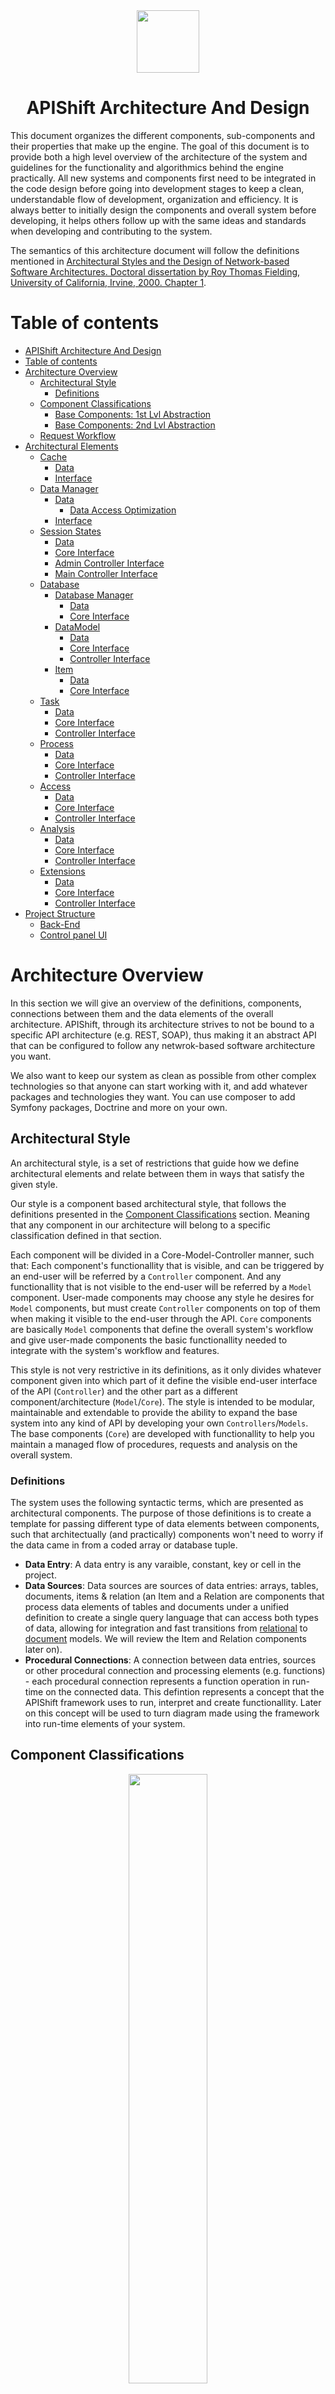 <div align="center">
<img width="100px" src="https://raw.githubusercontent.com/DevShiftTeam/APIShift/master/images/apishift-logo.png">

# APIShift Architecture And Design
</div>

This document organizes the different components, sub-components and their properties that make up the engine. The goal of this document is to provide both a high level overview of the architecture of the system and guidelines for the functionality and algorithmics behind the engine practically. All new systems and components first need to be integrated in the code design before going into development stages to keep a clean, understandable flow of development, organization and efficiency. It is always better to initially design the components and overall system before developing, it helps others follow up with the same ideas and standards when developing and contributing to the system.

The semantics of this architecture document will follow the definitions mentioned in [Architectural Styles and the Design of Network-based Software Architectures. Doctoral dissertation by Roy Thomas Fielding, University of California, Irvine, 2000. Chapter 1](https://www.ics.uci.edu/~fielding/pubs/dissertation/software_arch.htm).

# Table of contents
- [APIShift Architecture And Design](#apishift-architecture-and-design)
- [Table of contents](#table-of-contents)
- [Architecture Overview](#architecture-overview)
  - [Architectural Style](#architectural-style)
    - [Definitions](#definitions)
  - [Component Classifications](#component-classifications)
    - [Base Components: 1st Lvl Abstraction](#base-components-1st-lvl-abstraction)
    - [Base Components: 2nd Lvl Abstraction](#base-components-2nd-lvl-abstraction)
  - [Request Workflow](#request-workflow)
- [Architectural Elements](#architectural-elements)
  - [Cache](#cache)
    - [Data](#data)
    - [Interface](#interface)
  - [Data Manager](#data-manager)
    - [Data](#data-1)
      - [Data Access Optimization](#data-access-optimization)
    - [Interface](#interface-1)
  - [Session States](#session-states)
    - [Data](#data-2)
    - [Core Interface](#core-interface)
    - [Admin Controller Interface](#admin-controller-interface)
    - [Main Controller Interface](#main-controller-interface)
  - [Database](#database)
    - [Database Manager](#database-manager)
      - [Data](#data-3)
      - [Core Interface](#core-interface-1)
    - [DataModel](#datamodel)
      - [Data](#data-4)
      - [Core Interface](#core-interface-2)
      - [Controller Interface](#controller-interface)
    - [Item](#item)
      - [Data](#data-5)
      - [Core Interface](#core-interface-3)
  - [Task](#task)
    - [Data](#data-6)
    - [Core Interface](#core-interface-4)
    - [Controller Interface](#controller-interface-1)
  - [Process](#process)
    - [Data](#data-7)
    - [Core Interface](#core-interface-5)
    - [Controller Interface](#controller-interface-2)
  - [Access](#access)
    - [Data](#data-8)
    - [Core Interface](#core-interface-6)
    - [Controller Interface](#controller-interface-3)
  - [Analysis](#analysis)
    - [Data](#data-9)
    - [Core Interface](#core-interface-7)
    - [Controller Interface](#controller-interface-4)
  - [Extensions](#extensions)
    - [Data](#data-10)
    - [Core Interface](#core-interface-8)
    - [Controller Interface](#controller-interface-5)
- [Project Structure](#project-structure)
  - [Back-End](#back-end)
  - [Control panel UI](#control-panel-ui)

# Architecture Overview
In this section we will give an overview of the definitions, components, connections between them and the data elements of the overall architecture. APIShift, through its architecture strives to not be bound to a specific API architecture (e.g. REST, SOAP), thus making it an abstract API that can be configured to follow any netwrok-based software architecture you want.

We also want to keep our system as clean as possible from other complex technologies so that anyone can start working with it, and add whatever packages and technologies they want. You can use composer to add Symfony packages, Doctrine and more on your own.

## Architectural Style
An architectural style, is a set of restrictions that guide how we define architectural elements and relate between them in ways that satisfy the given style.

Our style is a component based architectural style, that follows the definitions presented in the [Component Classifications](#component-classifications) section. Meaning that any component in our architecture will belong to a specific classification defined in that section.

Each component will be divided in a Core-Model-Controller manner, such that: Each component's functionallity that is visible, and can be triggered by an end-user will be referred by a `Controller` component. And any functionallity that is not visible to the end-user will be referred by a `Model` component. User-made components may choose any style he desires for `Model` components, but must create `Controller` components on top of them when making it visible to the end-user through the API. `Core` components are basically `Model` components  that define the overall system's workflow and give user-made components the basic functionallity needed to integrate with the system's workflow and features.

This style is not very restrictive in its definitions, as it only divides whatever component given into which part of it define the visible end-user interface of the API (`Controller`) and the other part as a different component/architecture (`Model`/`Core`). The style is intended to be modular, maintainable and extendable to provide the ability to expand the base system into any kind of API by developing your own `Controllers`/`Models`. The base components (`Core`) are developed with functionallity to help you maintain a managed flow of procedures, requests and analysis on the overall system.

### Definitions
The system uses the following syntactic terms, which are presented as architectural components. The purpose of those definitions is to create a template for passing different type of data elements between components, such that architectually (and practically) components won't need to worry if the data came in from a coded array or database tuple.

 * __Data Entry__: A data entry is any varaible, constant, key or cell in the project.
 * __Data Sources__: Data sources are sources of data entries: arrays, tables, documents, items & relation (an Item and a Relation are components that process data elements of tables and documents under a unified definition to create a single query language that can access both types of data, allowing for integration and fast transitions from [relational](https://en.wikipedia.org/wiki/Relational_database) to [document](https://en.wikipedia.org/wiki/Document-oriented_database) models. We will review the Item and Relation components later on).
 * __Procedural Connections__: A connection between data entries, sources or other procedural connection and processing elements (e.g. functions) - each procedural connection represents a function operation in run-time on the connected data. This defintion represents a concept that the APIShift framework uses to run, interpret and create functionallity. Later on this concept will be used to turn diagram made using the framework into run-time elements of your system.

## Component Classifications
<div align="center">
<img width="50%" src="https://gitlab.com/lesscomplexity/apishift/-/raw/master/images/Architecture.png">
</div>

The diagram above shows the different classifications each component can  belong to. The purpose of these classification is to create an abstraction above the architectural components that can, in theory, classify any type of API or server components into these definitions for providing a scalable and modular system to build any type of API/Server. These classification are built around the idea that anyone can define & add it's own components, and classify them according to this model. Then the base components are created with definitions and connections that abide this classification, and the ability to expand their functionallity and architecture by combining other components in the same classification, to fit the desired architecture of any API/server the developer wishes to make.

### Base Components: 1st Lvl Abstraction
The system defines 3 main base concepts that give the basic functionallity to configure metadata, and have access to long and short term memory.
1. __Core Configurations__: Holds the framework's configurations. For example, credentials for connecting to the main database, and other hardcoded metadata. Practically the core file is defined during system installation. 
    * [Core Configurations Class](machine/core/Configurations.php)
2. __Database__: The components that manage and communicate with the database to access the 'long-term memory' of the framework from code and translate between different database models.
    * [PDO Objects Collection Class](machine/core/DataModelManager.php)
    * [Data Structure Manager Class](machine/core/DataModelManager.php)
    * [Item Class](machine/core/Item.php)
    * [Relation Class](machine/core/Relation.php)
3. __Session__: The components that manage the data elements and data strcuture and how they change per each session. Practically, in PHP terms, each session at any point in run-time has PHP array (key-value) defining the structure and data of the session stored in the `$_SESSION` variable, which our system refers to as the current session state. Can be considered as a 'short-term memory' of an API or BE.
    * [Session State Management Class](machine/core/SessionState.php)

### Base Components: 2nd Lvl Abstraction
The system also defines 3 higher level concepts that are using the base components to build up the logic, restrictions and analysis behind the requests of an API, and as a result, define modular and scalable components to handle it:
1. __Logic/Models__: Components that make use of the session, database and core of the API to provide `Model` functionallity. All these components are stored in the [models folder](machine/models), and later can also be made by creating procedures using the system's UI and attaching them using triggers  to other `Controllers`, `Models` and the overall lifecycle of the API.
    * [Task Management Class](machine/core/Task.php), Each task manages a collection of processes.
    * [Processes Management Class](machine/core/Process.php), Each process in a handler of procedural connections, and holds the functionallity to compile them in run-time.
2. __Access__: Components that provide functionallity to attaches validation procedures at run-time on the data/functionallity that an end-user wants to access/trigger. The access management tools are based on Tasks & Processes and complete autorizations using the session state.
    * [Authorization Class](machine/core/Authorizer.php)
3. __Analysis__: Components that are connected to other components of the system to accumulate usage data on the different components and the data that is transferred in the system to illustrate a analytic image of the system in terms of performance, access and usage.

Around all of these definitions, the engine defines __Controllers__ as the highest level of abstraction of an API it is concerned with. The controllers are components that contain all the possible requests that make up an API. Each controller makes use of logic, and is surrounded by access and analysis components to complete the full features of the API.

## Request Workflow
The APIShift framework provides a general workflow for each request, with an ecosystem that allows you to authenticate and analyze requests. This workflow is configurable by the components and features of the system.

1. **Connect to main DB**: First and foremost, APIShift establishes a connection with the main DB, which contains the metadata needed to access to the cache, the session, run validation and authentcations on the server.
2. **Load default cache data**: The APIShift system caches metadata about the different sessions, database structure and more to speed up queries and operations. if cache data is loaded, framework skips this phase.
3. **Load default session**: Loads the session, its structure and values. Handles session construction and destruction automatically using timeouts.
4. **Validate Request**: Validates that the request format is valid. Check if request exists as a task (tasks will be discussed later), a controller method or an extension feature.
5. **Authorize Request**: Loads and runs tasks that are attached as the authorization process of the request, and by doing so confirm that the request can be accessed by the requesting client.
6. **Run Request**: If all the previous steps are completed successfully then the controller method/task/extension feature requested by the user will be called.

Part 1 to 3 of this workflow is implemented by the [APIShift.php](machine/APIShift.php) file, and the other part 4 to 6 is implemented by the [API.php](machine/API.php) file. This separation is made so that if a developer wishes to implement server-side rendering or his own components using the framework's features, he can simply include the APIShift.php file, while the API.php file serves at the head file from which requests to the API controllers are made.

# Architectural Elements
This title will discuss the different components, connectors and data elements of the famework, their features, interfaces and responsibility. Each element will be desribed by the data elements it affects, which will be discussed in the **Data** subtitle of the element section, and will also be decribed by their interfaces - usually the model/core interface and controller interface in their own **\<Some> Interface** subtitle.

## Cache
The cache is an interface that provides a handler for cache systems that can work with different caches such as Memcached, Redis and APCU, while hiding the implementation details behind a simple get-set interface. The cache system is expressed in the [machine/core/CacheManager.php](machine/core/CacheManager.php) class.

### Data
> No Data

### [Interface](machine/core/CacheManager.php)
* `addSystem($system_type, $name, $credentials)` Adds a new cache system (of type APCU, MemCached, Redis) to collection. This function will be available later for extendability and for the framework to be able to integrate into larger projects.
* `initialize()` Initializaes the cache system, exits on error.
* `loadDefaults()` Loads the database tables that are used for the main framework calls to not spend time requesting data from the database for core operations that happen frequently.
* `set($key, $value, $ttl, $system_name)` Set/modify a variable in cache. System name is by default "main" which refers to the main cache system defined in the installation.
* `get($key, $system_name)` Get a variable by name from cache. System name is by default "main" which refers to the main cache system defined in the installation.
* `exists($key, $system_name)` Returns true if a key exists. System name is by default "main" which refers to the main cache system defined in the installation.
* `setTable($table_name, $ttl, $system_name)` Load table data into cache. System name is by default "main" which refers to the main cache system defined in the installation.
* `setFromTable($table_name, $id, $ttl, $system_name)` Store row from DB to cache. System name is by default "main" which refers to the main cache system defined in the installation.

## Data Manager
The APIShift frameworks, as defined in the [Definitions](#definitions) section, expresses what is called data entries and data sources, where a source referes to a "pool" of data entries, and an entry refers to a value in our system. Since a source or an entry can be expressed by different mechanisms (e.g. a source can be an array or a database table), the Data Manager provides a simple interface to access and read data entries and sources in the system regardless of their type or origin while hiding the implementation details from the user. This system will be used to simplify work when defining processes and tasks in the system.

### Data
* ___data_sources___ (SQL) - Collection of different data sources that the system uses at run-time for different operations.
  * _id_ - Identification.
  * _name_ - Name of the data source.
  * _type_ - ID of the type of a data source.
* ___data_source_types___ (SQL) - An id-name table representing the different types of data sources: arrays, tables, items/relations (will be discussed later), static_class (a class holding static variables), class_instance (a class instance).
* ___data_entries___ (SQL) - Collection of the data entries used by the system.
  * _id_ - Identification.
  * _name_ - Name of the data entry.
  * _type_ - ID of the type of a data entry.
  * _source_ - The source which this entry belong to if present.
* ___data_entry_types___ (SQL) - An id-name table representing the types of entries, can be either of: array_key, variable, constant (In case of constant the name is considered the value), table_cell.

The ___data_entry_types___ and ___data_source_types___ tables are loaded to cache by the `loadDefaults()` in the cache manager, to make types access faster during run-time.

#### Data Access Optimization
The Data Manager component has 3 levels of access to variables & data:
* **Runtime**: After a variable has been loaded, it is saved as a PHP array (map) that maps metadata about the data entries and sources that have been requested, this way the other time they will called again in the same request, the system will take them from this PHP array which exists at run-time - meaning it is accessing data on the same process.
* **Cache**: When metadata about the variable has been loaded once, it's metadata will be saved in cache for faster access later. This means that the calls require an IPC communication between processes, which takes a little more time than data on the same process.
* **Database**: The static way that metadata and data about the data entries and sources is stored, this is the the last station if the data was not found in runtime or cache.

### [Interface](machine/core/DataManager.php)
* `uploadEntryToCacheAndRuntime($id)` Uploads an entry meta data to cache and run-time. An upload to run-time is happening so that other calls for getting or setting the entry will be faster.
* `getEntryData($id)` Returns the data about an entry, such as its type, source and name.
* `getEntryValue($id, $where_query_attrib)` Returns the value an entry holds. In case of a table cell, the system will use the where query attributes array to make a where clause, such that the keys will be the column names and values are the comparison values.
* `setEntryValue($id, $value)` Modifies the value of a given entry.
* `addEntry($name, $type, $source)` Adds a new entry to DB.
* `addSource($name, $type)` Adds a new source to DB.
* `removeEntry($id)` Removes an entry from DB.
* `removeSource($id)` Removes a source from DB.

## Session States
Sessions store data with a client that is accessible throughout different requests between the client and the server. A simple analogy will be to say that it's somehow like server-side cookies. Sessions are great tools to store a certain "state" about a client when exchanging requests, indicating our program who the client is - is it an admin? a player in our app? a premium user maybe? all these different clients have different restrictions on the functionallity and data they can access. APIShift allows you to define different session states easily and then assign access rules by these states to data, controllers and methods. The classes that manage the session states are the [core of the SessionState](machine/core/SessionState.php). The [controller interface SessionState](machine/controller/SessionState.php) allows for managing the session through API requests.

The core of the SessionState contains the logic and functions that manage the session states, their updates, authorization and communication with the database. The controller of the SessionState provides a interface that a user can use to manipulate the session state - for example change the session on a given request to indicate a login or logout, and more. Each session state has a state structure, indicating how the data about the state is saved, it also needs to know which data entries to take value from to fill them, and who are their children that inherit their properties:

 * __Structure__: A key-value store, in our case in a PHP array.
 * __Values__: The values in a session state structure indicate from which data entry to get the values to fill in the structure at run-time.
 * __Children__: Children states inherit and extend the structure and values of the parent state and use the same authorization process but with additional options or restrictions added by the developer. For example a "user" session state can have a "premium" child state that applies to premium users and provides access to more features in your application.

To manage session states in your API visit the "Session" tab in the control panel.

### Data
 * ___session_state___ (SQL) - Used to encapsulate and separate session data structures at a given state for different types of sessions.
   * _id_ - Identifier of the state.
   * _name_ - Name identifying the state.
   * _inactive_timeout_ - Timeout untill system disposes of the session user when not active.
   * _active_timeout_ - Timeout until system disposes the session since whether active or not.
   * _auth_task_ - Authorization task running the procedure when a user requests a change into this state. A task can be your own function, more on tasks will be discussed later.
   * _parent_ - id of the parent session.
 * ___session_state_structures___ (SQL) - Defines the key-value store structure of the session in run-time.
   * _id_ - Personal identification.
   * _state_ - Identification of state this entry belongs to.
   * _key_ - Name of the value the entry is holding.
   * _entry_ - Identification of the data entry which the value coppied from with when state is changed.
   * _parent_ - id of the parent entry.

### [Core Interface](machine/core/SessionState.php)
* `loadDefaults()` Initializes the session, and runs timeout checks to automate session creation and destruction at run-time.
* `changeState($name)` Changes the current states into a new state. Automatically runs the authentication process attached to the session.
* `getSessionState()` Returns the ID of the current session state.
* `getIDFromName($name)` Returns the ID of the session name given.

### [Admin Controller Interface](machine/controllers/admin/SessionState.php)
* `getAllSessionStates()` Returns all the sessions states.
* `add()` Add a new session state and its structure.
* `update()` Update existing session and its structure.
* `remove()` Remove a session state and its structure.

### [Main Controller Interface](machine/controllers/main/SessionState.php)
* `changeState()` Changes the session state to the one required in the post request.
* `getCurrentState()` Returns the current session state.

## Database
The APIShift framework persents three types of database components to manage the long-term data of your app. The DatabaseManager provides an interface to make queries to different databases - it also keeps and manages the collection of database connections the system uses. The Item component provides a set of tools to work with database data with an abstraction layer that the APIShift framework uses to simplify data management in databases on different types of databases with a simple interface. This abstraction layer presents Items, which are data elements, and Relations, that express relations between Items, and are also considered items by themselves. Behind the scenes the system will optimize and map the data in a normalized manner to the database. The last type of database component the system has is the DataModel, which is an interface and controller for creating, managing and ordering items and relations in our system.

### Database Manager
More will be added later

#### Data
More will be added later

#### [Core Interface](machine/core/DatabaseManager.php)
More will be added later

### DataModel
When working with database components of the APIShift, you create `Canvases`, where each canvas is a visual representation of database elements and how they are related & constructed. The system uses these terms/components:
 * __Item__: An abstract components that is presented as a collection of keys and values, that represent data elements stired in the DB.
 * __Relation__: A relation is an item that makes and abstract connection between 2 or more items. Since a relation is also an item you can make relations between relations - this is what makes the terminology of the engine as a combination between [graph model semantics](https://en.wikipedia.org/wiki/Graph_database), [object model semantics](https://en.wikipedia.org/wiki/Object_model) and an [entity-relationship model](https://en.wikipedia.org/wiki/Entity%E2%80%93relationship_model). Each relation is one of those types:
    * *One-To-One*: For each instance of the relation, there can be no more than one instance for each of the parent item/s and related item/s (as you can see a relation can be derived from more that one item, referenced as parent item/s, to any other more than one item, references as related item/s).
    * *One-To-Many*: For each instance of the relation, there can be no more than one instance of parent items but as many related item instances as you like.
    * *Many-To-Many*: For each instance of the relation, there can as many parent and related items instances as you like.
 * __Group__: Items & Relations can be grouped together - grouping abstracts items and relations as a single elements which helps developers create relations between multiple items in a single connection, it is made for better user experience. Practically, when a relation is pointing to a group or from a group, the table representing the relation will have a `from_type` and `to_type` respectively, which are foreign keys related to a table holding the types of items in the group.
 * __Type__: Each Item & Relation can have types - for example the users item can be of type admin, premium or regular - this feature is also for better user experience, as developers can view and manage types in system queries, and even relate only specific types of items, which offers more flexibility.

These kind of defintions and components allow us to keep a single query language to access, cunstruct and normalize data elements in a database of any type (SQL and NoSQL structures like mongodb, graphQL and more).

#### Data
More will be added later

#### [Core Interface](machine/core/DataModel.php)
More will be added later

#### [Controller Interface](machine/controllers/admin/DataModel.php)
More will be added later

### Item
More will be added later

#### Data
More will be added later

#### [Core Interface](machine/core/Item.php)
More will be added later

## Task
More will be added later

### Data
More will be added later

### Core Interface
More will be added later

### Controller Interface
More will be added later

## Process
More will be added later

### Data
* ___processes___ (SQL) - id-name Table containing the list of names processes in the system.
* ___connections___ (SQL) - Each process has a list of connections defined in the ___process_connections___ table. A connection defines a procedure between data elements.
  * _id_ - Identification.
  * _connection_type_ - A connection defines a procedures, this procedure can come as another Process, Task, Function, a rule (a set of pre-made directives) or information transfer.
  * _name_ - Name of connection (information transfer ref, process, task, function, rule).
  * _from_type_ - 
  * _from_ - 
  * _to_type_ - 
  * _to_ - 
* ___connection_types___ (SQL) - 
* ___connection_node_types___ (SQL) - 

### Core Interface
More will be added later

### Controller Interface
More will be added later

## Access
More will be added later

### Data
More will be added later

### Core Interface
More will be added later

### Controller Interface
More will be added later

## Analysis
More will be added later

### Data
More will be added later

### Core Interface
More will be added later

### Controller Interface
More will be added later

## Extensions
More will be added later

### Data
More will be added later

### Core Interface
More will be added later

### Controller Interface
More will be added later

# Project Structure
Here we will review the filesystem structure of the APIShift framework before getting into specifics.

## Back-End
The back-end of the system is in the [machine folder](machine/) where you can find 4 different folders:
 * __[Core folder](machine/core)__: The folder containing all the files defining the basic core, database and session components of the system. The core files are classes that make up the main workflow of the system and contain methods to work with the system's main features. Any new core feature will be integrated into files in this folder or as new files. Everything in the core folder should be under the namespace `APIShift\Core`.
 * __[Models folder](machine/models)__: Contains any classes that are used to make logical and database specific operations outside the scope of the system - made for users of the system. If you are contributing then you will probably touch every folder besides this one, unless you are adding features for managing extensions or helper functions, as the extensions management class and helper class exist in this folder. Everything in the models folder should be under the namespace `APIShift\Models`.
 * __[Controllers folder](machine/controllers)__: The controller classes hold the methods that define the requests that can be made to the API. Each controller method validates the request and then runs through the necessary models and core files to complete the request. The `Authorizer` handles the authorization and access rules for user-made methods - but if you are making methods for the control panel and developers of the system make sure to use the `Authorizer::authorizeState()` function, when no parameters are provided, it exits if the user is not in admin state - which is set only when the developer logs into the framework. Everything in the controllers folder should be under the namespace `APIShift\Controllers`.
 * __[Data folder](machine/data)__: Files that store and provide streams of data elements to system components, without modifying the data. For example, ini and sql files that load and install the system and other helpful files for configurations and more.

And there are 2 main files in the back-end:
 * **[APIShift](machine/APIShift.php)**: A simple script that loads the autoloader of the system - which knows how to interpret the framework's namespaces with ease, loads the session and starts the main connection with the database.
 * **[API](machine/API.php)**: This file manages the API workflows for each request, it first calls the APIShift file to load the system, then it validates the request, calls the authorizer to authorize the request, and runs the desired controller & method - the only way to make API requests to any controller should only be from this file, as it integrates the authorization process for you and other necessary check. If you build your views from PHP files than you need to include the APIShift file as explained in the [readme](README.md)'s usage section.

## Control panel UI
The second most important structure to understand is the UI of the control panel which sits in the [control folder](control/). The control panel has a [UI folder](control/UI/) that contains all the UI components and an [index file](control/index.html) that integrates them together to make the single-page application of the control panel. The UI folder contains 4 sub-folder:

 * __[Components](control/UI/components)__: Components that help pages be complete, or other mixins to store repeating vue function and components.
 * __[Pages](control/UI/pages)__: Vue pages. I don't think further explanation is necessary.
 * __[Scripts](control/UI/scripts)__: Scripts that contain helping functions and classes - mainly the [APIShift JS library](control/UI/scripts/APIShift.js) is stored there to help us communicate and stay with the same standard and data as the back-end.
 * __[Styles](control/UI/style)__: All the css and other styling files of the control panel.
